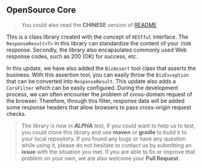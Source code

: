 ## OpenSource Core

> You could also read the **CHINESE** version of [README](README_zh-CN.md)

This is a class library created with the concept of `RESTful` interface. The `ResponseResult<T>` in this library can 
standardize the content of your `JSON` response. Secondly, the library also encapsulates commonly used Web response 
codes, such as 200 (OK) for success, etc.

In this update, we have also added the `BizAssert` tool class that asserts the business. With this assertion tool, you 
can easily throw the `BizException` that can be converted into `ResponseResult`. This update also adds a `CorsFilter` 
which can be easily configured. During the development process, we can often encounter the problem of cross-domain 
request of the browser. Therefore, through this filter, response data will be added some response headers that allow 
browsers to pass cross-origin request checks.

> The library is now in **_ALPHA_** test, if you could want to help us to test, you could clone this library and use 
> **maven** or **gradle** to build it to your local repository. If you found any bugs or have any question while using 
> it, please do not hesitate to contact us by submitting an **issue** with the situation you met. If you are able to
> fix or improve that problem on your own, we are also welcome your **Pull Request**.